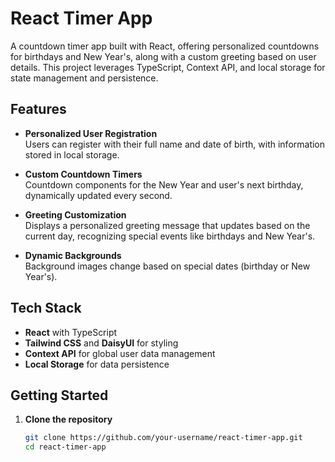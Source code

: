 # React Timer App

A countdown timer app built with React, offering personalized countdowns for birthdays and New Year's, along with a custom greeting based on user details. This project leverages TypeScript, Context API, and local storage for state management and persistence.

## Features

- **Personalized User Registration**  
  Users can register with their full name and date of birth, with information stored in local storage.

- **Custom Countdown Timers**  
  Countdown components for the New Year and user's next birthday, dynamically updated every second.

- **Greeting Customization**  
  Displays a personalized greeting message that updates based on the current day, recognizing special events like birthdays and New Year's.

- **Dynamic Backgrounds**  
  Background images change based on special dates (birthday or New Year's).

## Tech Stack

- **React** with TypeScript
- **Tailwind CSS** and **DaisyUI** for styling
- **Context API** for global user data management
- **Local Storage** for data persistence

## Getting Started

1. **Clone the repository**  
   ```bash
   git clone https://github.com/your-username/react-timer-app.git
   cd react-timer-app
